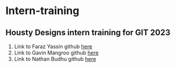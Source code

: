 # Intern-training
## Housty Designs intern training for GIT 2023
1. Link to Faraz Yassin github [here](http://www.github.com/farazyassin)  
2. Link to Gavin Mangroo github [here](https://github.com/GavinMangroo)  
3. Link to Nathan Budhu github [here](https://github.com/MrNate592)  
